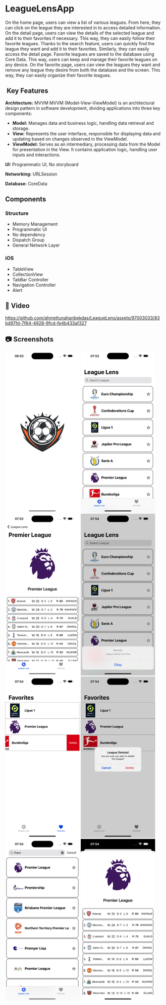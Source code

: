 # LeagueLensApp
 
On the home page, users can view a list of various leagues. From here, they can click on the league they are interested in to access detailed information.
On the detail page, users can view the details of the selected league and add it to their favorites if necessary. This way, they can easily follow their favorite leagues.
Thanks to the search feature, users can quickly find the league they want and add it to their favorites. Similarly, they can easily access the detail page.
Favorite leagues are saved to the database using Core Data. This way, users can keep and manage their favorite leagues on any device.
On the favorite page, users can view the leagues they want and remove any league they desire from both the database and the screen. This way, they can easily organize their favorite leagues.

##  Key Features

**Architecture:** MVVM 
MVVM (Model-View-ViewModel) is an architectural design pattern in software development, dividing applications into three key components:

- **Model:** Manages data and business logic, handling data retrieval and storage.
- **View:** Represents the user interface, responsible for displaying data and updating based on changes observed in the ViewModel.
- **ViewModel:** Serves as an intermediary, processing data from the Model for presentation in the View. It contains application logic, handling user inputs and interactions.


**UI:** Programmatic UI, No storyboard

**Networking:** URLSession

**Database:** CoreData 

##  Components

### Structure
- Memory Management 
- Programmatic UI
- No dependency
- Dispatch Group
- General Network Layer

### iOS
- TableView
- CollectionView
- TabBar Controller
- Navigation Controller
- Alert
 
## :movie_camera: Video

https://github.com/ahmettunahanbekdas/LeagueLens/assets/97003033/83bd97fd-7f64-4928-9fcd-fe4b433af327

## :camera: Screenshots

<p float="left">
<img width="240" src="/ScreenShot/ss0.png">
<img width="240" src="/ScreenShot/ss1.png">
<img width="240" src="/ScreenShot/ss2.png">
<img width="240" src="/ScreenShot/ss3.png">
<img width="240" src="/ScreenShot/ss4.png">
<img width="240" src="/ScreenShot/ss5.png">
<img width="240" src="/ScreenShot/ss6.png">
<img width="240" src="/ScreenShot/ss7.png">
</p>






